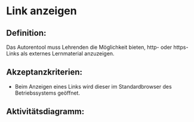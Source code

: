 # Link anzeigen

## Definition:

Das Autorentool muss Lehrenden die Möglichkeit bieten, http- oder https-Links als externes Lernmaterial anzuzeigen.

## Akzeptanzkriterien:

- Beim Anzeigen eines Links wird dieser im Standardbrowser des Betriebssystems geöffnet.

## Aktivitätsdiagramm:


